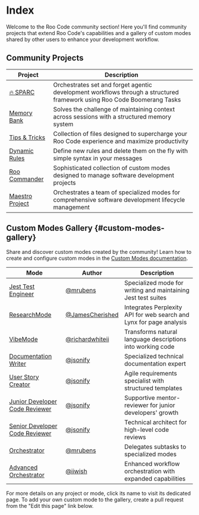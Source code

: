 # Index

Welcome to the Roo Code community section! Here you'll find community projects that extend Roo Code's capabilities and a gallery of custom modes shared by other users to enhance your development workflow.

## Community Projects

| Project | Description |
|---------|-------------|
| [🔥 SPARC](/community/sparc) | Orchestrates set and forget agentic development workflows through a structured framework using Roo Code Boomerang Tasks |
| [Memory Bank](/community/memory-bank) | Solves the challenge of maintaining context across sessions with a structured memory system |
| [Tips & Tricks](/community/tips-and-tricks) | Collection of files designed to supercharge your Roo Code experience and maximize productivity |
| [Dynamic Rules](/community/dynamic-rules) | Define new rules and delete them on the fly with simple syntax in your messages |
| [Roo Commander](/community/roo-commander) | Sophisticated collection of custom modes designed to manage software development projects |
| [Maestro Project](/community/maestro) | Orchestrates a team of specialized modes for comprehensive software development lifecycle management |

## Custom Modes Gallery {#custom-modes-gallery}

Share and discover custom modes created by the community! Learn how to create and configure custom modes in the [Custom Modes documentation](/features/custom-modes).

| Mode | Author | Description |
|------|--------|-------------|
| [Jest Test Engineer](/community/custom-modes/jest-test-engineer) | [@mrubens](https://github.com/mrubens) | Specialized mode for writing and maintaining Jest test suites |
| [ResearchMode](/community/custom-modes/research-mode) | [@JamesCherished](https://github.com/James-Cherished-Inc/) | Integrates Perplexity API for web search and Lynx for page analysis |
| [VibeMode](/community/custom-modes/vibe-mode) | [@richardwhiteii](https://github.com/richardwhiteii) | Transforms natural language descriptions into working code |
| [Documentation Writer](/community/custom-modes/documentation-writer) | [@jsonify](https://github.com/jsonify) | Specialized technical documentation expert |
| [User Story Creator](/community/custom-modes/user-story-creator) | [@jsonify](https://github.com/jsonify) | Agile requirements specialist with structured templates |
| [Junior Developer Code Reviewer](/community/custom-modes/junior-developer-code-reviewer) | [@jsonify](https://github.com/jsonify) | Supportive mentor-reviewer for junior developers' growth |
| [Senior Developer Code Reviewer](/community/custom-modes/senior-developer-code-reviewer) | [@jsonify](https://github.com/jsonify) | Technical architect for high-level code reviews |
| [Orchestrator](/community/custom-modes/orchestrator) | [@mrubens](https://github.com/mrubens) | Delegates subtasks to specialized modes |
| [Advanced Orchestrator](/community/custom-modes/advanced-orchestrator) | [@iiwish](https://github.com/iiwish) | Enhanced workflow orchestration with expanded capabilities |

For more details on any project or mode, click its name to visit its dedicated page. To add your own custom mode to the gallery, create a pull request from the "Edit this page" link below.
